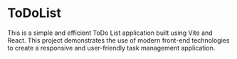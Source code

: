 # ToDoList
This is a simple and efficient ToDo List application built using Vite and React. This project demonstrates the use of modern front-end technologies to create a responsive and user-friendly task management application.
